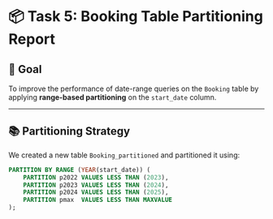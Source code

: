 # 📦 Task 5: Booking Table Partitioning Report

## 🎯 Goal

To improve the performance of date-range queries on the `Booking` table by applying **range-based partitioning** on the `start_date` column.

---

## 📚 Partitioning Strategy

We created a new table `Booking_partitioned` and partitioned it using:

```sql
PARTITION BY RANGE (YEAR(start_date)) (
    PARTITION p2022 VALUES LESS THAN (2023),
    PARTITION p2023 VALUES LESS THAN (2024),
    PARTITION p2024 VALUES LESS THAN (2025),
    PARTITION pmax  VALUES LESS THAN MAXVALUE
);
